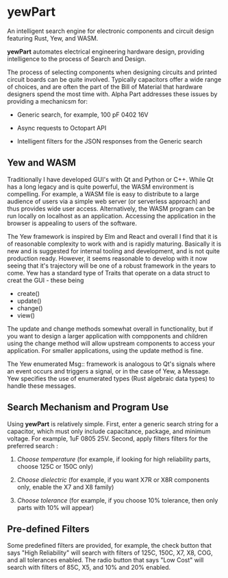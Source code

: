# yewPart
An intelligent search engine for electronic components and circuit design featuring Rust, Yew, and WASM. 

**yewPart** automates electrical engineering hardware design, providing intelligence to the process of Search and Design.

The process of selecting components when designing circuits and printed circuit boards can be quite involved. Typically capacitors offer a wide range of choices, and are often the part of the Bill of Material that hardware designers spend the most time with. Alpha Part addresses these issues by providing a mechanicsm for:

- Generic search, for example, 100 pF 0402 16V

- Async requests to Octopart API

- Intelligent filters for the JSON responses from the Generic search
## Yew and WASM
Traditionally I have developed GUI's with Qt and Python or C++. While Qt has a long legacy and is quite powerful, the WASM environment is compelling. For example, a WASM file is easy to distribute to a large audience of users via a simple web server (or serverless approach) and thus provides wide user access. Alternatively, the WASM program can be run locally on localhost as an application. Accessing the application in the browser is appealing to users of the software.

The Yew framework is inspired by Elm and React and overall I find that it is of reasonable complexity to work with and is rapidly maturing. Basically it is new and is suggested for internal tooling and development, and is not quite production ready. However, it seems reasonable to develop with it now seeing that it's trajectory will be one of a robust framework in the years to come. Yew has a standard type of Traits that operate on a data struct to creat the GUI - these being

- create()
- update() 
- change()
- view()
 
The update and change methods somewhat overall in functionality, but if you want to design a larger application with compponents and children using the change method will allow upstream components to access  your application. For smaller applications, using the update method is fine. 

The Yew enumerated Msg:: framework is analogous to Qt's signals where an event occurs and triggers a signal, or in the case of Yew, a Message. Yew specifies the use of enumerated types (Rust algebraic data types) to handle these messages.

## Search Mechanism and Program Use
Using **yewPart** is relatively simple. First, enter a generic search string for a capacitor, which must only include capacitance, package, and minimum voltage. For example, 1uF 0805 25V. Second, apply filters filters for the preferred search :

1. *Choose temperature* (for example, if looking for high reliability parts, choose 125C or 150C only)

2. *Choose dielectric* (for example, if you want X7R or X8R components only, enable the X7 and X8 family)

3. *Choose tolerance* (for example, if you choose 10% tolerance, then only parts with 10% will appear)

## Pre-defined Filters

Some predefined filters are provided, for example, the check button that says "High Reliability" will search with filters of 125C, 150C, X7, X8, COG, and all tolerances enabled. The radio button that says "Low Cost" will search with filters of 85C, X5, and 10% and 20% enabled.
